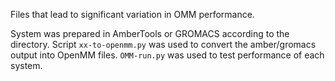 Files that lead to significant variation in OMM performance.

System was prepared in AmberTools or GROMACS according to the directory. Script `xx-to-openmm.py` was used to convert the amber/gromacs output into OpenMM files. `OMM-run.py` was used to test performance of each system.
